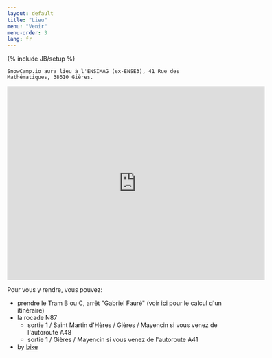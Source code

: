 ```yaml
---
layout: default
title: "Lieu"
menu: "Venir"
menu-order: 3
lang: fr
---
```

{% include JB/setup %}

    SnowCamp.io aura lieu à l'ENSIMAG (ex-ENSE3), 41 Rue des Mathématiques, 38610 Gières.

<p><iframe src="https://www.google.com/maps/embed?pb=!1m14!1m8!1m3!1d5623.435884934671!2d5.7618448!3d45.1928056!3m2!1i1024!2i768!4f13.1!3m3!1m2!1s0x0%3A0x0!2zNDXCsDExJzM0LjEiTiA1wrA0NSc1OC40IkU!5e0!3m2!1sfr!2sfr!4v1449853251259" width="600" height="450" frameborder="0" style="border:0" allowfullscreen></iframe></p>

Pour vous y rendre, vous pouvez:

- prendre le Tram B ou C, arrêt "Gabriel Fauré" (voir [ici](http://www.tag.fr/87-itineraire.htmhttp://www.tag.fr/87-itineraire.htm) pour le calcul d'un itinéraire)
- la rocade N87
  - sortie 1 / Saint Martin d'Hères / Gières / Mayencin si vous venez de l'autoroute A48
  - sortie 1 / Gières / Mayencin si vous venez de l'autoroute A41
- by [bike](http://www.metromobilite.fr/velo.html)
